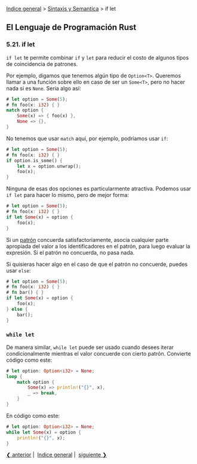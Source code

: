[Indice general](_index.md) >
[Sintaxis y Semantica](ch05-00-syntax-and-semantics.md) > if let

## El Lenguaje de Programación Rust

### 5.21. if let

`if let` te permite combinar `if` y `let` para reducir el costo de algunos tipos
de coincidencia de patrones.

Por ejemplo, digamos que tenemos algún tipo de `Option<T>`. Queremos llamar a
una función sobre ello en caso de ser un `Some<T>`, pero no hacer nada si es
`None`. Seria algo así:

```rust
# let option = Some(5);
# fn foo(x: i32) { }
match option {
    Some(x) => { foo(x) },
    None => {},
}
```

No tenemos que usar `match` aquí, por ejemplo, podríamos usar `if`:

```rust
# let option = Some(5);
# fn foo(x: i32) { }
if option.is_some() {
    let x = option.unwrap();
    foo(x);
}
```

Ninguna de esas dos opciones es particularmente atractiva. Podemos usar `if let`
para hacer lo mismo, pero de mejor forma:


```rust
# let option = Some(5);
# fn foo(x: i32) { }
if let Some(x) = option {
    foo(x);
}
```

Si un [patrón][patterns] concuerda satisfactoriamente, asocia cualquier parte
apropiada del valor a los identificadores en el patrón, para luego evaluar la
expresión. Si el patrón no concuerda, no pasa nada.

Si quisieras hacer algo en el caso de que el patrón no concuerde, puedes usar
`else`:

```rust
# let option = Some(5);
# fn foo(x: i32) { }
# fn bar() { }
if let Some(x) = option {
    foo(x);
} else {
    bar();
}
```

### `while let`

De manera similar, `while let` puede ser usado cuando desees iterar
condicionalmente mientras el valor concuerde con cierto patrón. Convierte código
como este:

```rust
# let option: Option<i32> = None;
loop {
    match option {
        Some(x) => println!("{}", x),
        _ => break,
    }
}
```

En código como este:

```rust
# let option: Option<i32> = None;
while let Some(x) = option {
    println!("{}", x);
}
```

[patterns]: patterns.html

[❮ anterior](ch05-20-drop.md)&nbsp;|&nbsp;
[Indice general](_index.md)&nbsp;|&nbsp;
[siguiente ❯](ch05-22-trait-objects.md)
